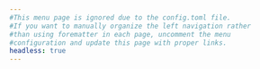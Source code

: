 ```yaml
---
#This menu page is ignored due to the config.toml file.
#If you want to manually organize the left navigation rather
#than using forematter in each page, uncomment the menu
#configuration and update this page with proper links.
headless: true
---
```


<!-- - [**Company**]({{< relref "/">}})
  - [Values]({{< relref "/company/values" >}})
  - [Culture]({{< relref "/company/culture" >}})
  - [Handbook]({{< relref "/company/handbook" >}})
  - [Style Guide]({{< relref "/company/style-guide" >}})
<br />
- **Departments**
  - [PeopleOps]({{< relref "/dept/peopleops" >}})
  - [Marketing]({{< relref "/dept/marketing" >}})
  - [IT Ops]({{< relref "/dept/itops" >}})
  - [Engineering]({{< relref "/dept/engineering" >}})
    - [Development]({{< relref "/dept/engineering/development" >}})
    - [Infrastructure]({{< relref "/dept/engineering/infrastructure" >}})
    - [Quality]({{< relref "/dept/engineering/quality" >}})
    - [Security]({{< relref "/dept/engineering/security" >}})
  - [Sales]({{< relref "/dept/sales" >}})
  - [Finance]({{< relref "/dept/finance" >}})
  - [Legal]({{< relref "/dept/legal" >}})
 -->
